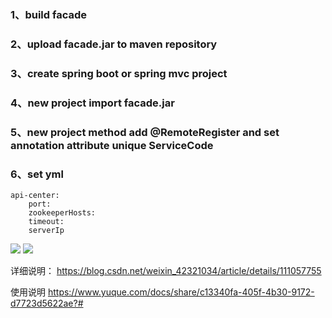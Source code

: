 ### 1、build facade
### 2、upload facade.jar to maven repository
### 3、create spring boot or spring mvc project
### 4、new project import facade.jar
### 5、new project method add @RemoteRegister and set annotation attribute unique ServiceCode
### 6、set yml 
````
api-center:
    port:
    zookeeperHosts:
    timeout:
    serverIp
````
![](https://cdn.nlark.com/yuque/0/2020/png/480889/1604976184437-fa65c5be-83bc-49ac-9f5c-e5a6fff82640.png)
![](https://cdn.nlark.com/yuque/0/2020/png/480889/1604976304789-f257521a-0205-4336-8b12-b0c373ddd556.png)

详细说明：
https://blog.csdn.net/weixin_42321034/article/details/111057755

使用说明
https://www.yuque.com/docs/share/c13340fa-405f-4b30-9172-d7723d5622ae?# 
